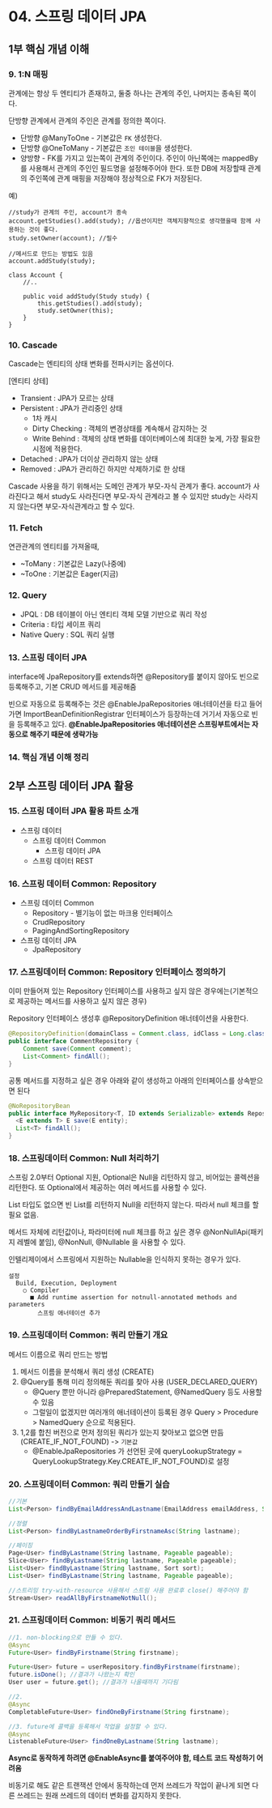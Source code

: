 # 04. 스프링 데이터 JPA

## 1부 핵심 개념 이해
### 9. 1:N 매핑
관계에는 항상 두 엔티티가 존재하고, 둘중 하나는 관계의 주인, 나머지는 종속된 쪽이다.

단방향 관계에서 관계의 주인은 관계를 정의한 쪽이다.
* 단방향 @ManyToOne - 기본값은 `FK` 생성한다.
* 단방향 @OneToMany - 기본값은 `조인 테이블`을 생성한다.
* 양방향 - FK를 가지고 있는쪽이 관계의 주인이다. 주인이 아닌쪽에는 mappedBy를 사용해서 관계의 주인인 필드명을 설정해주어야 한다. 또한 DB에 저장할때 관계의 주인쪽에 관계 매핑을 저장해야 정상적으로 FK가 저장된다. 

예)
```
//study가 관계의 주인, account가 종속
account.getStudies().add(study); //옵션이지만 객체지향적으로 생각했을때 함께 사용하는 것이 좋다.
study.setOwner(account); //필수

//메서드로 만드는 방법도 있음
account.addStudy(study);

class Account {
    //..
    
    public void addStudy(Study study) {
        this.getStudies().add(study);
        study.setOwner(this);
    }
}
```

### 10. Cascade
Cascade는 엔티티의 상태 변화를 전파시키는 옵션이다.

[엔티티 상테]
* Transient : JPA가 모르는 상태
* Persistent : JPA가 관리중인 상태
  * 1차 캐시
  * Dirty Checking : 객체의 변경상태를 계속해서 감지하는 것
  * Write Behind : 객체의 상태 변화를 데이터베이스에 최대한 늦게, 가장 필요한 시점에 적용한다.
* Detached : JPA가 더이상 관리하지 않는 상태
* Removed : JPA가 관리하긴 하지만 삭제하기로 한 상태

Cascade 사용을 하기 위해서는 도메인 관계가 부모-자식 관계가 좋다. account가 사라진다고 해서 study도 사라진다면 부모-자식 관계라고 볼 수 있지만 study는 사라지지 않는다면 부모-자식관계라고 할 수 있다.

### 11. Fetch
연관관계의 엔티티를 가져올때, 
* ~ToMany : 기본값은 Lazy(나중에)
* ~ToOne : 기본값은 Eager(지금)

### 12. Query
* JPQL : DB 테이블이 아닌 엔티티 객체 모델 기반으로 쿼리 작성
* Criteria : 타입 세이프 쿼리
* Native Query : SQL 쿼리 실행

### 13. 스프링 데이터 JPA
interface에 JpaRepository를 extends하면 @Repository를 붙이지 않아도 빈으로 등록해주고, 기본 CRUD 메서드를 제공해줌

빈으로 자동으로 등록해주는 것은 @EnableJpaRepositories 애너테이션을 타고 들어가면 ImportBeanDefinitionRegistrar 인터페이스가 등장하는데 거기서 자동으로 빈을 등록해주고 있다. __@EnableJpaRepositories 애너테이션은 스프링부트에서는 자동으로 해주기 때문에 생략가능__

### 14. 핵심 개념 이해 정리

## 2부 스프링 데이터 JPA 활용
### 15. 스프링 데이터 JPA 활용 파트 소개
* 스프링 데이터
  * 스프링 데이터 Common
    * 스프링 데이터 JPA
  * 스프링 데이터 REST

### 16. 스프링 데이터 Common: Repository
* 스프링 데이터 Common
  * Repository - 별기능이 없는 마크용 인터페이스
  * CrudRepository
  * PagingAndSortingRepository
* 스프링 데이터 JPA
  * JpaRepository

### 17. 스프링데이터 Common: Repository 인터페이스 정의하기
이미 만들어져 있는 Repository 인터페이스를 사용하고 싶지 않은 경우에는(기본적으로 제공하는 메서드를 사용하고 싶지 않은 경우)

Repository 인터페이스 생성후 @RepositoryDefinition 애너테이션을 사용한다.

```java
@RepositoryDefinition(domainClass = Comment.class, idClass = Long.class)
public interface CommentRepository {
    Comment save(Comment comment);
    List<Comment> findAll();
}
```

공통 메서드를 지정하고 싶은 경우 아래와 같이 생성하고 아래의 인터페이스를 상속받으면 된다

```java
@NoRepositoryBean
public interface MyRepository<T, ID extends Serializable> extends Repository<T, ID> {
  <E extends T> E save(E entity);
  List<T> findAll();
}
```

### 18. 스프링데이터 Common: Null 처리하기
스프링 2.0부터 Optional 지원, Optional은 Null을 리턴하지 않고, 비어있는 콜렉션을 리턴한다. 또 Optional에서 제공하는 여러 메서드를 사용할 수 있다.

List 타입도 없으면 빈 List를 리턴하지 Null을 리턴하지 않는다. 따라서 null 체크를 할 필요 없음.

메서드 자체에 리턴값이나, 파라미터에 null 체크를 하고 싶은 경우 @NonNullApi(패키지 레벨에 붙임), @NonNull, @Nullable 을 사용할 수 있다.

인텔리제이에서 스프링에서 지원하는 Nullable을 인식하지 못하는 경우가 있다.

```
설정
  Build, Execution, Deployment
    ○ Compiler
      ■ Add runtime assertion for notnull-annotated methods and parameters
        스프링 애너테이션 추가
```

### 19. 스프링데이터 Common: 쿼리 만들기 개요
메서드 이름으로 쿼리 만드는 방법
1. 메서드 이름을 분석해서 쿼리 생성 (CREATE)
2. @Query를 통해 미리 정의해둔 쿼리를 찾아 사용 (USER_DECLARED_QUERY) 
   * @Query 뿐만 아니라 @PreparedStatement, @NamedQuery 등도 사용할 수 있음
   * 그럴일이 없겠지만 여러개의 애너테이션이 등록된 경우 Query > Procedure > NamedQuery 순으로 적용된다.
3. 1,2를 합친 버전으로 먼저 정의된 쿼리가 있는지 찾아보고 없으면 만듬 (CREATE_IF_NOT_FOUND) -> `기본값`
   * @EnableJpaRepositories 가 선언된 곳에 queryLookupStrategy = QueryLookupStrategy.Key.CREATE_IF_NOT_FOUND)로 설정

### 20. 스프링데이터 Common: 쿼리 만들기 실습

```java
//기본
List<Person> findByEmailAddressAndLastname(EmailAddress emailAddress, String lastname);

//정렬
List<Person> findByLastnameOrderByFirstnameAsc(String lastname);

//페이징
Page<User> findByLastname(String lastname, Pageable pageable);
Slice<User> findByLastname(String lastname, Pageable pageable);
List<User> findByLastname(String lastname, Sort sort);
List<User> findByLastname(String lastname, Pageable pageable);

//스트리밍 try-with-resource 사용해서 스트림 사용 완료후 close() 해주어야 함
Stream<User> readAllByFirstnameNotNull(); 

```

### 21. 스프링데이터 Common: 비동기 쿼리 메서드

```java
//1. non-blocking으로 만들 수 있다.
@Async
Future<User> findByFirstname(String firstname);

Future<User> future = userRepository.findByFirstname(firstname);
future.isDone(); //결과가 나왔는지 확인
User user = future.get(); //결과가 나올때까지 기다림

//2.
@Async
CompletableFuture<User> findOneByFirstname(String firstname);

//3. future에 콜백을 등록해서 작업을 설정할 수 있다.
@Async 
ListenableFuture<User> findOneByLastname(String lastname);
```

__Async로 동작하게 하려면 @EnableAsync를 붙여주어야 함, 테스트 코드 작성하기 어려움__

비동기로 해도 같은 트랜잭션 안에서 동작하는데 먼저 쓰레드가 작업이 끝나게 되면 다른 쓰레드는 원래 쓰레드의 데이터 변화를 감지하지 못한다.


